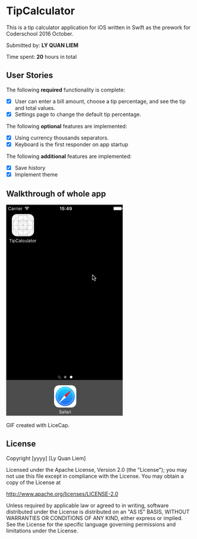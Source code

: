 # TipCalculator

This is a tip calculator application for iOS written in Swift as the prework for Coderschool 2016 October.

Submitted by: **LY QUAN LIEM**

Time spent: **20** hours in total

## User Stories
The following **required** functionality is complete:

* [x] User can enter a bill amount, choose a tip percentage, and see the tip and total values.
* [x] Settings page to change the default tip percentage.

The following **optional** features are implemented:
* [x] Using currency thousands separators.
* [x] Keyboard is the first responder on app startup

The following **additional** features are implemented:
* [x] Save history
* [x] Implement theme

## Walkthrough of whole app

![App Walkthrough](https://raw.githubusercontent.com/liemlyquan/TipCalculator/master/gif/TipCalculatorFinal1.gif)


GIF created with LiceCap.

## License

Copyright [yyyy] [Ly Quan Liem]

Licensed under the Apache License, Version 2.0 (the "License");
you may not use this file except in compliance with the License.
You may obtain a copy of the License at

http://www.apache.org/licenses/LICENSE-2.0

Unless required by applicable law or agreed to in writing, software
distributed under the License is distributed on an "AS IS" BASIS,
WITHOUT WARRANTIES OR CONDITIONS OF ANY KIND, either express or implied.
See the License for the specific language governing permissions and
limitations under the License.
